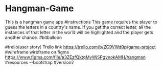 # Hangman-Game
This is a hangman game app
#instructions
This game requires the player to guess the letters in a country's name. If you get the correct letter, all the instances of that letter in the world will be highlighted and the player gets another chance.
#bitballoon


#trello(user story)
Trello link https://trello.com/b/ZC9VWd0p/game-project
#wireframe
wireframe on figma https://www.figma.com/file/a3ZEzfQktqMyWjSPgynokAMH/hangman
#resources
--bootstrap
#version2


